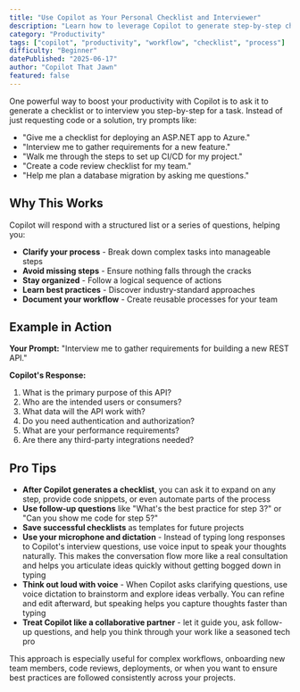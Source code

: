 ```yaml
---
title: "Use Copilot as Your Personal Checklist and Interviewer"
description: "Learn how to leverage Copilot to generate step-by-step checklists and interview you through complex processes for better productivity and organization."
category: "Productivity"
tags: ["copilot", "productivity", "workflow", "checklist", "process"]
difficulty: "Beginner"
datePublished: "2025-06-17"
author: "Copilot That Jawn"
featured: false
---
```


One powerful way to boost your productivity with Copilot is to ask it to generate a checklist or to interview you step-by-step for a task. Instead of just requesting code or a solution, try prompts like:

- "Give me a checklist for deploying an ASP.NET app to Azure."
- "Interview me to gather requirements for a new feature."
- "Walk me through the steps to set up CI/CD for my project."
- "Create a code review checklist for my team."
- "Help me plan a database migration by asking me questions."

## Why This Works

Copilot will respond with a structured list or a series of questions, helping you:

- **Clarify your process** - Break down complex tasks into manageable steps
- **Avoid missing steps** - Ensure nothing falls through the cracks
- **Stay organized** - Follow a logical sequence of actions
- **Learn best practices** - Discover industry-standard approaches
- **Document your workflow** - Create reusable processes for your team

## Example in Action

**Your Prompt:** "Interview me to gather requirements for building a new REST API."

**Copilot's Response:**

1. What is the primary purpose of this API?
2. Who are the intended users or consumers?
3. What data will the API work with?
4. Do you need authentication and authorization?
5. What are your performance requirements?
6. Are there any third-party integrations needed?

## Pro Tips

- **After Copilot generates a checklist**, you can ask it to expand on any step, provide code snippets, or even automate parts of the process
- **Use follow-up questions** like "What's the best practice for step 3?" or "Can you show me code for step 5?"
- **Save successful checklists** as templates for future projects
- **Use your microphone and dictation** - Instead of typing long responses to Copilot's interview questions, use voice input to speak your thoughts naturally. This makes the conversation flow more like a real consultation and helps you articulate ideas quickly without getting bogged down in typing
- **Think out loud with voice** - When Copilot asks clarifying questions, use voice dictation to brainstorm and explore ideas verbally. You can refine and edit afterward, but speaking helps you capture thoughts faster than typing
- **Treat Copilot like a collaborative partner** - let it guide you, ask follow-up questions, and help you think through your work like a seasoned tech pro

This approach is especially useful for complex workflows, onboarding new team members, code reviews, deployments, or when you want to ensure best practices are followed consistently across your projects.
